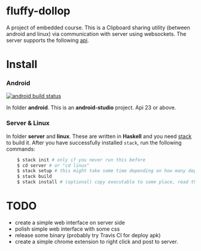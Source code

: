 # fluffy-dollop
A project of embedded course. This is a Clipboard sharing utility
(between android and linux) via communication with server using websockets.
The server supports the following [api](server/spec.md).

# Install

### Android
[![android build status](https://travis-ci.org/Frefreak/fluffy-dollop.svg)](https://travis-ci.org/Frefreak/fluffy-dollop)

In folder **android**. This is an **android-studio** project. Api 23 or above.

### Server & Linux
In folder **server** and **linux**. These are written in **Haskell** and you
need [stack](https://github.com/commercialhaskell/stack) to build it.
After you have successfully installed `stack`, run the following commands:
```bash
    $ stack init # only if you never run this before
    $ cd server # or "cd linux"
    $ stack setup # this might take some time depending on how many dependencies have you installed before
    $ stack build
    $ stack install # (optional) copy executable to some place, read the info generated by stack
```

# TODO
- create a simple web interface on server side
- polish simple web interface with some css
- release some binary (probably try Travis CI for deploy apk)
- create a simple chrome extension to right click and post to server.
